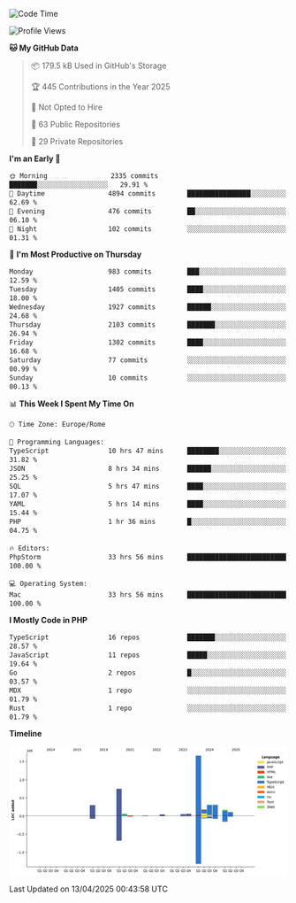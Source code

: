 <!--START_SECTION:waka-->
![Code Time](http://img.shields.io/badge/Code%20Time-5%2C907%20hrs%2057%20mins-blue)

![Profile Views](http://img.shields.io/badge/Profile%20Views-0-blue)

**🐱 My GitHub Data** 

> 📦 179.5 kB Used in GitHub's Storage 
 > 
> 🏆 445 Contributions in the Year 2025
 > 
> 🚫 Not Opted to Hire
 > 
> 📜 63 Public Repositories 
 > 
> 🔑 29 Private Repositories 
 > 
**I'm an Early 🐤** 

```text
🌞 Morning                2335 commits        ███████░░░░░░░░░░░░░░░░░░   29.91 % 
🌆 Daytime                4894 commits        ████████████████░░░░░░░░░   62.69 % 
🌃 Evening                476 commits         ██░░░░░░░░░░░░░░░░░░░░░░░   06.10 % 
🌙 Night                  102 commits         ░░░░░░░░░░░░░░░░░░░░░░░░░   01.31 % 
```
📅 **I'm Most Productive on Thursday** 

```text
Monday                   983 commits         ███░░░░░░░░░░░░░░░░░░░░░░   12.59 % 
Tuesday                  1405 commits        ████░░░░░░░░░░░░░░░░░░░░░   18.00 % 
Wednesday                1927 commits        ██████░░░░░░░░░░░░░░░░░░░   24.68 % 
Thursday                 2103 commits        ███████░░░░░░░░░░░░░░░░░░   26.94 % 
Friday                   1302 commits        ████░░░░░░░░░░░░░░░░░░░░░   16.68 % 
Saturday                 77 commits          ░░░░░░░░░░░░░░░░░░░░░░░░░   00.99 % 
Sunday                   10 commits          ░░░░░░░░░░░░░░░░░░░░░░░░░   00.13 % 
```


📊 **This Week I Spent My Time On** 

```text
🕑︎ Time Zone: Europe/Rome

💬 Programming Languages: 
TypeScript               10 hrs 47 mins      ████████░░░░░░░░░░░░░░░░░   31.82 % 
JSON                     8 hrs 34 mins       ██████░░░░░░░░░░░░░░░░░░░   25.25 % 
SQL                      5 hrs 47 mins       ████░░░░░░░░░░░░░░░░░░░░░   17.07 % 
YAML                     5 hrs 14 mins       ████░░░░░░░░░░░░░░░░░░░░░   15.44 % 
PHP                      1 hr 36 mins        █░░░░░░░░░░░░░░░░░░░░░░░░   04.75 % 

🔥 Editors: 
PhpStorm                 33 hrs 56 mins      █████████████████████████   100.00 % 

💻 Operating System: 
Mac                      33 hrs 56 mins      █████████████████████████   100.00 % 
```

**I Mostly Code in PHP** 

```text
TypeScript               16 repos            ███████░░░░░░░░░░░░░░░░░░   28.57 % 
JavaScript               11 repos            █████░░░░░░░░░░░░░░░░░░░░   19.64 % 
Go                       2 repos             █░░░░░░░░░░░░░░░░░░░░░░░░   03.57 % 
MDX                      1 repo              ░░░░░░░░░░░░░░░░░░░░░░░░░   01.79 % 
Rust                     1 repo              ░░░░░░░░░░░░░░░░░░░░░░░░░   01.79 % 
```



**Timeline**

![Lines of Code chart](https://raw.githubusercontent.com/frnwtr/frnwtr/main/assets/bar_graph.png)


 Last Updated on 13/04/2025 00:43:58 UTC
<!--END_SECTION:waka-->